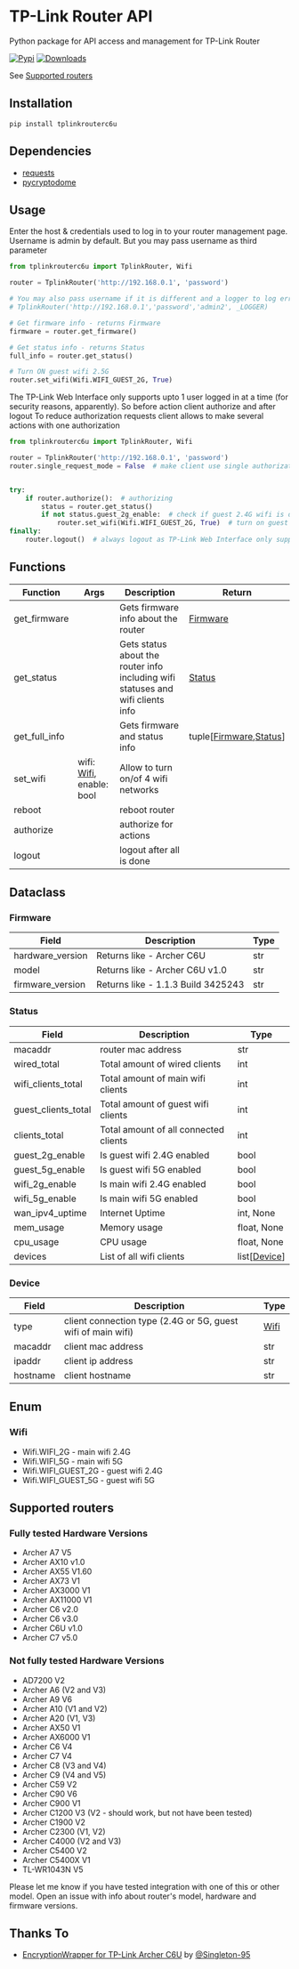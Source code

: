 # TP-Link Router API
Python package for API access and management for TP-Link Router

[![Pypi](https://img.shields.io/pypi/v/tplinkrouterc6u)](https://pypi.org/project/tplinkrouterc6u/)
[![Downloads](https://static.pepy.tech/personalized-badge/tplinkrouterc6u?period=total&units=international_system&left_color=grey&right_color=orange&left_text=Downloads)](https://pypi.org/project/tplinkrouterc6u/)

See [Supported routers](#supports)

## Installation
`pip install tplinkrouterc6u`

## Dependencies
 - [requests](https://pypi.org/project/requests/)
 - [pycryptodome](https://pypi.org/project/pycryptodome/)

## Usage
Enter the host & credentials used to log in to your router management page. Username is admin by default. But you may pass username as third parameter

```python
from tplinkrouterc6u import TplinkRouter, Wifi

router = TplinkRouter('http://192.168.0.1', 'password')

# You may also pass username if it is different and a logger to log errors as
# TplinkRouter('http://192.168.0.1','password','admin2', _LOGGER)

# Get firmware info - returns Firmware
firmware = router.get_firmware()

# Get status info - returns Status
full_info = router.get_status()

# Turn ON guest wifi 2.5G
router.set_wifi(Wifi.WIFI_GUEST_2G, True)
```

The TP-Link Web Interface only supports upto 1 user logged in at a time (for security reasons, apparently).
So before action client authorize and after logout
To reduce authorization requests client allows to make several actions with one authorization

```python
from tplinkrouterc6u import TplinkRouter, Wifi

router = TplinkRouter('http://192.168.0.1', 'password')
router.single_request_mode = False  # make client use single authorization


try:
    if router.authorize():  # authorizing
        status = router.get_status()
        if not status.guest_2g_enable:  # check if guest 2.4G wifi is disable
            router.set_wifi(Wifi.WIFI_GUEST_2G, True)  # turn on guest 2.4G wifi
finally:
    router.logout()  # always logout as TP-Link Web Interface only supports upto 1 user logged
```

## Functions
| Function | Args | Description | Return |
|--|--|--|--|
| get_firmware |  | Gets firmware info about the router | [Firmware](#firmware) |
| get_status |  | Gets status about the router info including wifi statuses and wifi clients info | [Status](#status) |
| get_full_info |  | Gets firmware and status info | tuple[[Firmware](#firmware),[Status](#status)] |
| set_wifi | wifi: [Wifi](#wifi), enable: bool | Allow to turn on/of 4 wifi networks |  |
| reboot |  | reboot router |
| authorize |  | authorize for actions |
| logout |  | logout after all is done |

## Dataclass
### <a id="firmware">Firmware</a>
| Field | Description | Type |
| --- |----|----|
| hardware_version | Returns like - Archer C6U | str |
| model | Returns like - Archer C6U v1.0 | str |
| firmware_version | Returns like - 1.1.3 Build 3425243 | str |

### <a id="status">Status</a>
| Field | Description | Type |
| --- |---|---|
| macaddr | router mac address | str |
| wired_total | Total amount of wired clients | int |
| wifi_clients_total | Total amount of main wifi clients | int |
| guest_clients_total | Total amount of guest wifi clients | int |
| clients_total | Total amount of all connected clients | int |
| guest_2g_enable | Is guest wifi 2.4G enabled | bool |
| guest_5g_enable | Is guest wifi 5G enabled | bool |
| wifi_2g_enable | Is main wifi 2.4G enabled | bool |
| wifi_5g_enable | Is main wifi 5G enabled | bool |
| wan_ipv4_uptime | Internet Uptime | int, None |
| mem_usage | Memory usage | float, None |
| cpu_usage | CPU usage | float, None |
| devices | List of all wifi clients | list[[Device](#device)] |

### <a id="device">Device</a>
| Field | Description | Type |
| --- |---|---|
| type | client connection type (2.4G or 5G, guest wifi of main wifi) | [Wifi](#wifi) |
| macaddr | client mac address | str |
| ipaddr | client ip address | str |
| hostname | client hostname | str |

## Enum
### <a id="wifi">Wifi</a>
- Wifi.WIFI_2G - main wifi 2.4G
- Wifi.WIFI_5G - main wifi 5G
- Wifi.WIFI_GUEST_2G - guest wifi 2.4G
- Wifi.WIFI_GUEST_5G - guest wifi 5G


## <a id="supports">Supported routers</a>
### Fully tested Hardware Versions
- Archer A7 V5
- Archer AX10 v1.0
- Archer AX55 V1.60
- Archer AX73 V1
- Archer AX3000 V1
- Archer AX11000 V1
- Archer C6 v2.0
- Archer C6 v3.0
- Archer C6U v1.0
- Archer C7 v5.0

### Not fully tested Hardware Versions
- AD7200 V2
- Archer A6 (V2 and V3)
- Archer A9 V6
- Archer A10 (V1 and V2)
- Archer A20 (V1, V3)
- Archer AX50 V1
- Archer AX6000 V1
- Archer C6 V4
- Archer C7 V4
- Archer C8 (V3 and V4)
- Archer C9 (V4 and V5)
- Archer C59 V2
- Archer C90 V6
- Archer C900 V1
- Archer C1200 V3 (V2 - should work, but not have been tested)
- Archer C1900 V2
- Archer C2300 (V1, V2)
- Archer C4000 (V2 and V3)
- Archer C5400 V2
- Archer C5400X V1
- TL-WR1043N V5

Please let me know if you have tested integration with one of this or other model. Open an issue with info about router's model, hardware and firmware versions.

## Thanks To
 - [EncryptionWrapper for TP-Link Archer C6U](https://github.com/ericpignet/home-assistant-tplink_router/pull/42/files) by [@Singleton-95](https://github.com/Singleton-95)

